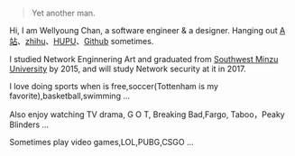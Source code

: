 > Yet another man.


Hi, I am Wellyoung Chan, a software engineer & a designer. Hanging out [A站](http://www.acfun.cn)、[zhihu](https://www.zhihu.com/people/wellyoungChan/pins/posts)、[HUPU](https://my.hupu.com/170828285000869)、[Github](https://github.com/wellyounglimited) sometimes.

I studied Network Enginnering Art and graduated from [Southwest Minzu University](http://english.swun.edu.cn/) by 2015, and will study Network security at it in 2017.

I love doing sports when is free,soccer(Tottenham is my favorite),basketball,swimming ...

Also enjoy watching TV drama, G O T, Breaking Bad,Fargo, Taboo，Peaky Blinders ...

Sometimes play video games,LOL,PUBG,CSGO ...